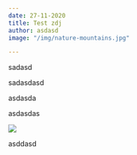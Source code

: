 ```yaml
---
date: 27-11-2020
title: Test zdj
author: asdasd
image: "/img/nature-mountains.jpg"

---
```

sadasd

sadasdasd

asdasda

asdasdas

![](/img/20190215_213414.jpg)

asddasd